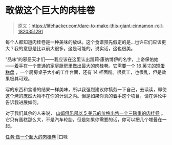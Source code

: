 # 敢做这个巨大的肉桂卷

> 原文：<https://lifehacker.com/dare-to-make-this-giant-cinnamon-roll-1820351291>

每个人都知道肉桂卷是一种美味的放纵。这个食谱预先假定的是…也许它们应该更大？我的意思是比以前大很多。这是可能的，说实话，这也很美。



“品味”的邪恶天才们——我应该在这里认出凯莉·康纳博伊的名字，上帝保佑她——着手在一个普通的家庭厨房里做出最大的肉桂卷。它需要一个 [16 英寸的短蛋糕盘](https://www.amazon.com/gp/product/B002NU6MZC/ref=od_aui_detailpages00?asc_campaign=InlineText&asc_refurl=https://lifehacker.com/dare-to-make-this-giant-cinnamon-roll-1820351291&asc_source=&ie=UTF8&psc=1&tag=kinjalifehackerlink-20) ，一个厨房桌子大小的工作台面，还有 14 杯面粉。很费工，也很乱，但是效果极其可观。

写的东西和食谱的结果一样美味，所以我强烈建议你犒劳一下自己，去读读，即使这个烤的庞然大物不在你的计划之内。但是如果你真的着手这个项目，请在评论中告诉我进展如何。

对于我们其余的人来说， [山姆俱乐部以 5 美元的价格出售一个三磅重的肉桂卷](http://www.thekitchn.com/sams-club-has-a-3-pound-cinnamon-roll-you-can-buy-252107) 。它只有蛋糕那么大，不是汽车轮胎，但是如果你需要的话，你可以把几个堆叠在一起。

[任务:做一个超大的肉桂卷](https://www.tastecooking.com/mission-make-extremely-large-cinnamon-roll/) |口味
